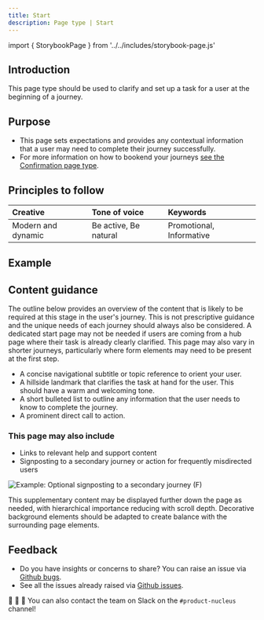 ```yaml
---
title: Start
description: Page type | Start
---
```


import { StorybookPage } from '../../includes/storybook-page.js'

## Introduction

This page type should be used to clarify and set up a task for a user at the beginning of a journey.


## Purpose

* This page sets expectations and provides any contextual information that a user may need to complete their journey successfully. 
* For more information on how to bookend your journeys [see the Confirmation page type](page-types/confirmation.md).

## Principles to follow

| Creative | Tone of voice | Keywords |
| :--- | :--- | :--- |
| Modern and dynamic  | Be active, Be natural | Promotional, Informative |

## Example

<StorybookPage story="examples-page-types--start"></StorybookPage>

## Content guidance

The outline below provides an overview of the content that is likely to be required at this stage in the user's journey. This is not prescriptive guidance and the unique needs of each journey should always also be considered. A dedicated start page may not be needed if users are coming from a hub page where their task is already clearly clarified. This page may also vary in shorter journeys, particularly where form elements may need to be present at the first step.

* A concise navigational subtitle or topic reference to orient your user.
* A hillside landmark that clarifies the task at hand for the user. This should have a warm and welcoming tone.
* A short bulleted list to outline any information that the user needs to know to complete the journey.
* A prominent direct call to action.

### This page may also include

* Links to relevant help and support content
* Signposting to a secondary journey or action for frequently misdirected users

![Example: Optional signposting to a secondary journey (F)](https://user-images.githubusercontent.com/3082819/82550723-e930be80-9b56-11ea-8294-e4d1bdb5c09d.png)

This supplementary content may be displayed further down the page as needed, with hierarchical importance reducing with scroll depth. Decorative background elements should be adapted to create balance with the surrounding page elements.

## Feedback

* Do you have insights or concerns to share? You can raise an issue via [Github bugs](https://github.com/ConnectedHomes/nucleus/issues/new?assignees=&labels=Bug&template=a--bug-report.md&title=[bug]%20[page-type-start]).
* See all the issues already raised via [Github issues](https://github.com/connectedHomes/nucleus/issues?utf8=%E2%9C%93&q=is%3Aopen+is%3Aissue+label%3ABug+[page-type-start]).

💩 🎉 🦄 You can also contact the team on Slack on the `#product-nucleus` channel!

